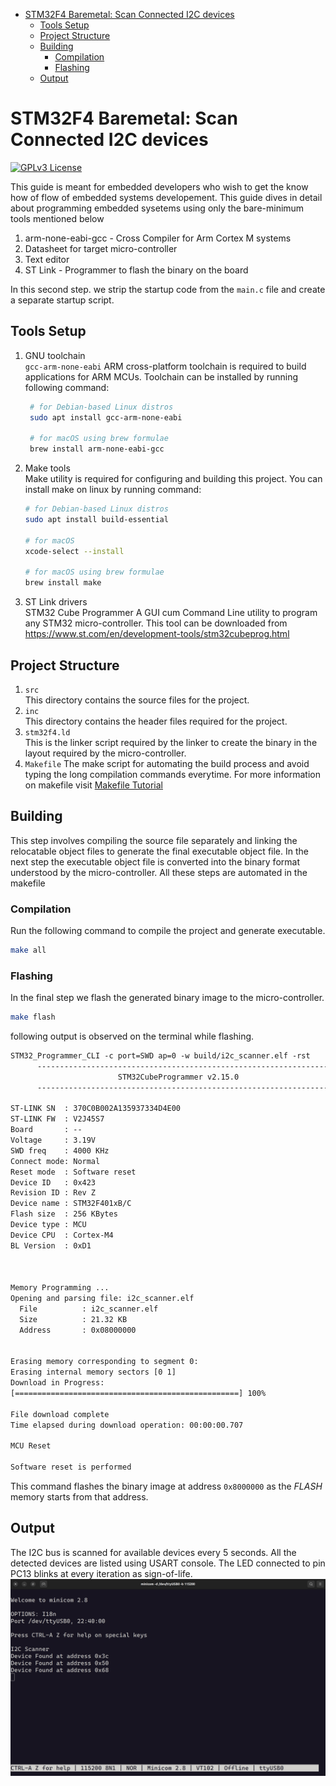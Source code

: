 
<!--toc:start-->
- [STM32F4 Baremetal: Scan Connected I2C devices](#stm32f4-baremetal-scan-connected-i2c-devices)
  - [Tools Setup](#tools-setup)
  - [Project Structure](#project-structure)
  - [Building](#building)
    - [Compilation](#compilation)
    - [Flashing](#flashing)
  - [Output](#output)
<!--toc:end-->

# STM32F4 Baremetal: Scan Connected I2C devices
[![GPLv3 License](https://img.shields.io/badge/License-GPL%20v3-yellow.svg)](https://opensource.org/licenses/)

This guide is meant for embedded developers who wish to get the know how of flow of embedded systems developement. This guide dives in detail about programming embedded sysetems using only the bare-minimum tools mentioned below

1. arm-none-eabi-gcc - Cross Compiler for Arm Cortex M systems
2. Datasheet for target micro-controller
3. Text editor
4. ST Link - Programmer to flash the binary on the board

In this second step. we strip the startup code from the `main.c` file and create a separate startup script.

## Tools Setup

1. GNU toolchain\
    `gcc-arm-none-eabi` ARM cross-platform toolchain is required to build applications for ARM MCUs.
    Toolchain can be installed by running following command:

   ```bash
    # for Debian-based Linux distros
    sudo apt install gcc-arm-none-eabi

    # for macOS using brew formulae
    brew install arm-none-eabi-gcc
   ```

2. Make tools \
    Make utility is required for configuring and building this project. You can install make on linux by running command:

    ```bash
    # for Debian-based Linux distros
    sudo apt install build-essential

    # for macOS 
    xcode-select --install

    # for macOS using brew formulae
    brew install make
    ```

2. ST Link drivers\
    STM32 Cube Programmer A GUI cum Command Line utility to program any STM32 micro-controller.
    This tool can be downloaded from https://www.st.com/en/development-tools/stm32cubeprog.html

## Project Structure

1. `src`\
   This directory contains the source files for the project.
2. `inc`\
   This directory contains the header files required for the project.
3. `stm32f4.ld`\
   This is the linker script required by the linker to create the binary in the layout required by the micro-controller.
4. `Makefile`
   The make script for automating the build process and avoid typing the long compilation commands everytime. For more information on makefile visit [Makefile Tutorial](https://makefiletutorial.com)


## Building

This step involves compiling the source file separately and linking the relocatable object files to generate the final executable object file. In the next step the executable object file is converted into the binary format understood by the micro-controller.
All these steps are automated in the makefile

### Compilation

Run the following command to compile the project and generate executable.

```bash
make all
```

### Flashing

In the final step we flash the generated binary image to the micro-controller.

```bash
make flash
```
following output is observed on the terminal while flashing.
```txt
STM32_Programmer_CLI -c port=SWD ap=0 -w build/i2c_scanner.elf -rst
      -------------------------------------------------------------------
                        STM32CubeProgrammer v2.15.0                  
      -------------------------------------------------------------------

ST-LINK SN  : 370C0B002A135937334D4E00
ST-LINK FW  : V2J45S7
Board       : --
Voltage     : 3.19V
SWD freq    : 4000 KHz
Connect mode: Normal
Reset mode  : Software reset
Device ID   : 0x423
Revision ID : Rev Z
Device name : STM32F401xB/C
Flash size  : 256 KBytes
Device type : MCU
Device CPU  : Cortex-M4
BL Version  : 0xD1



Memory Programming ...
Opening and parsing file: i2c_scanner.elf
  File          : i2c_scanner.elf
  Size          : 21.32 KB 
  Address       : 0x08000000 


Erasing memory corresponding to segment 0:
Erasing internal memory sectors [0 1]
Download in Progress:
[==================================================] 100% 

File download complete
Time elapsed during download operation: 00:00:00.707

MCU Reset

Software reset is performed
```

This command flashes the binary image at address `0x8000000` as the _FLASH_ memory starts from that address.

## Output

The I2C bus is scanned for available devices every 5 seconds. All the detected devices are listed using USART console.
The LED connected to pin PC13 blinks at every iteration as sign-of-life.
![List of devices detected by scanner](./docs/out.png)
